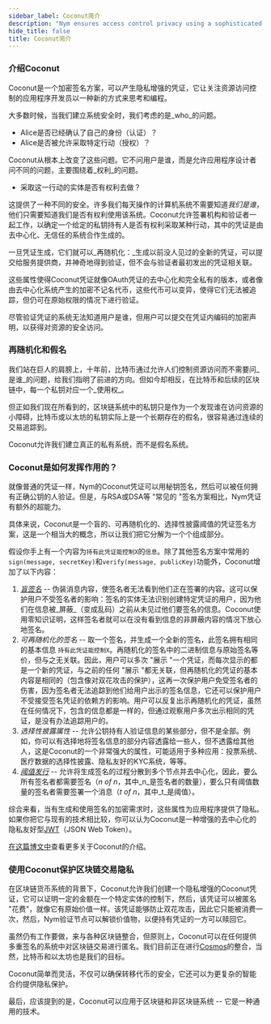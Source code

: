 ```yaml
---
sidebar_label: Coconut简介
description: "Nym ensures access control privacy using a sophisticated signature scheme called Coconut."
hide_title: false
title: Coconut简介
---
```


### 介绍Coconut

Coconut是一个加密签名方案，可以产生隐私增强的凭证，它让关注资源访问控制的应用程序开发员以一种新的方式来思考和编程。

大多数时候，当我们建立系统安全时，我们考虑的是_who_的问题。

- Alice是否已经确认了自己的身份（认证）？
- Alice是否被允许采取特定行动（授权）？

Coconut从根本上改变了这些问题。它不问用户是谁，而是允许应用程序设计者问不同的问题，主要围绕着_权利_的问题。

- 采取这一行动的实体是否有权利去做？

这提供了一种不同的安全。许多我们每天操作的计算机系统不需要知道*我们是谁*，他们只需要知道我们是否有权利使用该系统。Coconut允许签署机构和验证者一起工作，以确定一个给定的私钥持有人是否有权利采取某种行动，其中的凭证是由去中心化、无信任的系统合作生成的。

一旦凭证生成，它们就可以_再随机化：_生成以前没人见过的全新的凭证，可以提交给服务提供商，并神奇地得到验证，但不会与验证者最初发出的凭证相关联。

这些属性使得Coconut凭证就像OAuth凭证的去中心化和完全私有的版本，或者像由去中心化系统产生的加密不记名代币，这些代币可以变异，使得它们无法被追踪，但仍可在原始权限的情况下进行验证。

尽管验证凭证的系统无法知道用户是谁，但用户可以提交在凭证内编码的加密声明，以获得对资源的安全访问。

### 再随机化和假名

我们站在巨人的肩膀上，十年前，比特币通过允许人们控制资源访问而不需要问_是谁_的问题，给我们指明了前进的方向。但如今却相反，在比特币和后续的区块链中，每一个私钥对应一个_使用权_。

但正如我们现在所看到的，区块链系统中的私钥只是作为一个发现谁在访问资源的小障碍，比特币或以太坊的私钥实际上是一个长期存在的假名，很容易通过连续的交易追踪到。

Coconut允许我们建立真正的私有系统，而不是假名系统。

### Coconut是如何发挥作用的？

就像普通的凭证一样，Nym的Coconut凭证可以用秘钥签名，然后可以被任何拥有正确公钥的人验证。但是，与RSA或DSA等 "常见的 "签名方案相比，Nym凭证有额外的超能力。

具体来说，Coconut是一个盲的、可再随机化的、选择性披露阈值的凭证签名方案，这是一个相当大的概念，所以让我们把它分解为一个个组成部分。

假设你手上有一个内容为`持有此凭证能控制X`的`信息`。除了其他签名方案中常用的`sign(message, secretKey)`和`verify(message, publicKey)`功能外，Coconut增加了以下内容：

1. _[盲签名](https://en.wikipedia.org/wiki/Blind_signature)_ -- 伪装消息内容，使签名者无法看到他们正在签署的内容。这可以保护用户不受签名者的影响：签名的实体无法识别创建特定凭证的用户，因为他们在信息被_屏蔽_（变成乱码）之前从未见过他们要签名的信息。Coconut使用零知识证明，这样签名者就可以在没有看到信息的非屏蔽内容的情况下放心地签名。
2. _可再随机化的签名_ -- 取一个签名，并生成一个全新的签名，此签名拥有相同的基本信息 `持有此凭证能控制X`。再随机化的签名中的二进制信息与原始签名等价，但与之无关联。因此，用户可以多次 "展示 "一个凭证，而每次显示的都是一个新的凭证，与之前的任何 "展示 "都无关联，但再随机化的凭证的基本内容是相同的（包含像对双花攻击的保护），这再一次保护用户免受签名者的伤害，因为签名者无法追踪到他们给用户出示的签名信息，它还可以保护用户不受接受签名凭证的依赖方的影响。用户可以反复出示再随机化的凭证，虽然在任何情况下，包含的信息都是一样的，但通过观察用户多次出示相同的凭证，是没有办法追踪用户的。
4. _选择性披露属性_ -- 允许公钥持有人验证信息的某些部分，但不是全部。例如，你可以有选择地将签名信息的部分内容透露给一些人，但不透露给其他人，这是Coconut的一个非常强大的属性，可能适用于多种应用：投票系统、医疗数据的选择性披露、隐私友好的KYC系统，等等。
4. _[阈值发行](https://en.wikipedia.org/wiki/Threshold_cryptosystem)_ -- 允许将生成签名的过程分散到多个节点并去中心化，因此，要么所有签名者都需要签名（_n of n_，其中_n_是签名者的数量），要么只有阈值数量的签名者需要签署一个消息（_t of n_，其中_t_是阈值）。

综合来看，当有生成和使用签名的加密需求时，这些属性为应用程序提供了隐私。如果你把它与现有的技术相比较，你可以认为Coconut是一种增强的去中心化的隐私友好型[JWT](https://jwt.io/)（JSON Web Token）。

[在这篇博文中](https://medium.com/nymtech/nyms-coconut-credentials-an-overview-4aa4e922cd51)查看更多关于Coconut的介绍。

### 使用Coconut保护区块链交易隐私

在区块链货币系统的背景下，Coconut允许我们创建一个隐私增强的Coconut凭证，它可以证明一定的金额在一个特定实体的控制下，然后，该凭证可以被匿名 "花费"，就像它有原始价值一样。该凭证能够防止双花攻击，因此它只能被消费一次，然后，Nym验证节点可以解锁价值物，以便持有凭证的一方可以赎回它。

虽然仍有工作要做，来与各种区块链整合，但原则上，Coconut可以在任何提供多重签名的系统中对区块链交易进行匿名。我们目前正在进行[Cosmos](https://cosmos.network)的整合，当然，比特币和以太坊也是我们的目标。

Coconut简单而灵活，不仅可以确保转移代币的安全，它还可以为更复杂的智能合约提供隐私保护。

最后，应该提到的是，Coconut可以应用于区块链和非区块链系统 -- 它是一种通用的技术。
